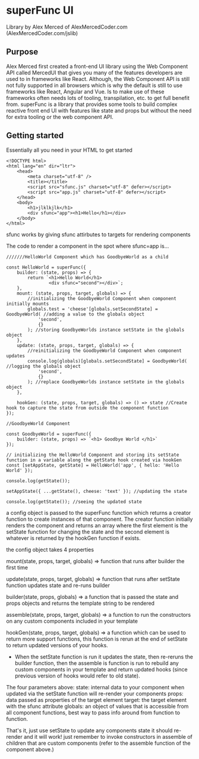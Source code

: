 # superFunc UI

Library by Alex Merced of AlexMercedCoder.com (AlexMercedCoder.com/jslib)

## Purpose

Alex Merced first created a front-end UI library using the Web Component API called MercedUI that gives you many of the features developers are used to in frameworks like React. Although, the Web Component API is still not fully supported in all browsers which is why the default is still to use frameworks like React, Angular and Vue. Is to make use of these frameworks often needs lots of tooling, transpilation, etc. to get full benefit from. superFunc is a library that provides some tools to build complex reactive front end UI with features like state and props but without the need for extra tooling or the web component API.

## Getting started

Essentially all you need in your HTML to get started

```
<!DOCTYPE html>
<html lang="en" dir="ltr">
    <head>
        <meta charset="utf-8" />
        <title></title>
        <script src="sfunc.js" charset="utf-8" defer></script>
        <script src="app.js" charset="utf-8" defer></script>
    </head>
    <body>
        <h1>jlklkjlk</h1>
        <div sfunc="app"><h1>Hello</h1></div>
    </body>
</html>
```

sfunc works by giving sfunc attirbutes to targets for rendering components

The code to render a component in the spot where sfunc=app is...

```
///////HelloWorld Component which has GoodbyeWorld as a child

const HelloWorld = superFunc({
    builder: (state, props) => {
        return `<h1>Hello World</h1>
                <div sfunc="second"></div>`;
    },
    mount: (state, props, target, globals) => {
        //initializing the GoodbyeWorld Component when component initially mounts
        globals.test = 'cheese'[globals.setSecondState] = GoodbyeWorld( //adding a value to the globals object
            'second',
            {}
        ); //storing GoodbyeWorlds instance setState in the globals object
    },
    update: (state, props, target, globals) => {
        //reinitializing the GoodbyeWorld Component when component updates
        console.log(globals)[globals.setSecondState] = GoodbyeWorld( //logging the globals object
            'second',
            {}
        ); //replace GoodbyeWorlds instance setState in the globals object
    },

    hookGen: (state, props, target, globals) => () => state //Create hook to capture the state from outside the component function
});

//GoodbyeWorld Component

const GoodbyeWorld = superFunc({
    builder: (state, props) => `<h1> Goodbye World </h1>`
});

// initializing the HelloWorld Component and storing its setState function in a variable along the getState hook created via hookGen
const [setAppState, getState] = HelloWorld('app', { hello: 'Hello World' });

console.log(getState());

setAppState({ ...getState(), cheese: 'text' }); //updating the state

console.log(getState()); //seeing the updated state
```

a config object is passed to the superFunc function which returns a creator function to create instances of that component. The creator function initially renders the component and returns an array where the first element is the setState function for changing the state and the second element is whatever is returned by the hookGen function if exists.

the config object takes 4 properties

mount(state, props, target, globals) => function that runs after builder the first time

update(state, props, target, globals) => function that runs after setState function updates state and re-runs builder

builder(state, props, globals) => a function that is passed the state and props objects and returns the template string to be rendered

assemble(state, props, target, globals) => a function to run the constructors on any custom components included in your template

hookGen(state, props, target, globals) => a function which can be used to return more support functions, this function is rerun at the end of setState to return updated versions of your hooks.

-   When the setState function is run it updates the state, then re-reruns the builder function, then the assemble is function is run to rebuild any custom components in your template and return updated hooks (since previous version of hooks would refer to old state).

The four parameters above:
state: internal data to your component when updated via the setState function will re-render your components
props: data passed as properties of the target element
target: the target element with the sfunc attribute
globals: an object of values that is accessible from all component functions, best way to pass info around from function to function.

That's it, just use setState to update any components state it should re-render and it will work! just remember to invoke constructors in assemble of children that are custom components (refer to the assemble function of the component above.)
